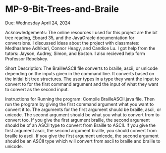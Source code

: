 # MP-9-Bit-Trees-and-Braile
Due: Wednesday April 24, 2024 

Acknowledgements: The online resources I used for this project are the bit tree reading, Eboard 35, and the JavaOracle documentation for conversions. 
I discussed ideas about the project with classmates: Medhashree Adhikari, Connor Heagy, and Candice Lu. I got help from the tutors: Jayson, Audrey, Simon, and Boston. I also recieved help form Professor Rebelskey. 

Short Description: The BrailleASCII file converts to braille, ascii, or unicode depending on the inputs given in the command line. It converts based on the initial bit tree structures. The user types in a type they want the input to convert to for the first command argument and the input of what they want to convert as the second input. 

Instructions for Running the program: Compile BrailleASCII.java file. Then run the program by giving the first command argument what you want to convert it to. The arguments for the first argument should be braille, ascii, or unicode. The second argument should be what you what to convert from to convert too. If you give the first argument braille, the second argument should be of an ASCII type to convert from Braille to ASCII. If you give the first argument ascii, the second argument braille, you should convert from braille to ascii. If you give the first argument unicode, the second argument should be an ASCII type which will convert from ascii to braille and braille to unicode.  